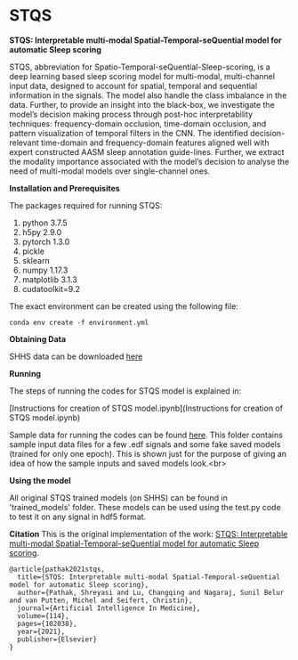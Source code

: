 # STQS

**STQS: Interpretable multi-modal Spatial-Temporal-seQuential model for automatic Sleep scoring**

STQS, abbreviation for Spatio-Temporal-seQuential-Sleep-scoring, is a deep learning based sleep scoring model for multi-modal, multi-channel input data, designed to account for spatial, temporal and sequential information in the signals. The model also handle the class imbalance in the data. Further, to provide an insight into the black-box, we investigate the model’s decision making process through post-hoc interpretability techniques:  frequency-domain occlusion, time-domain occlusion, and pattern visualization of temporal filters in the CNN.  The identified decision-relevant time-domain and frequency-domain features  aligned  well  with  expert  constructed  AASM  sleep  annotation  guide-lines.  Further, we extract the modality importance associated with the model’s decision to analyse the need of multi-modal models over single-channel ones. 

**Installation and Prerequisites**

The packages required for running STQS:
1. python 3.7.5
2. h5py 2.9.0
3. pytorch 1.3.0
4. pickle
5. sklearn 
6. numpy 1.17.3
7. matplotlib 3.1.3
8. cudatoolkit=9.2

The exact environment can be created using the following file:<br/>

```conda env create -f environment.yml```

**Obtaining Data**

SHHS data can be downloaded [here](https://sleepdata.org/datasets/shhs)

**Running**

The steps of running the codes for STQS model is explained in:<br/>

[Instructions for creation of STQS model.ipynb](Instructions for creation of STQS model.ipynb)

Sample data for running the codes can be found [here](https://www.dropbox.com/sh/160g84gkqh345wk/AADE_Gyyfla6yyCGcyWmjS5sa?dl=0). This folder contains sample input data files for a few .edf signals and some fake saved models (trained for only one epoch). This is shown just for the purpose of giving an idea of how the sample inputs and saved models look.<br\>

**Using the model**

All original STQS trained models (on SHHS) can be found in 'trained_models' folder. These models can be used using the test.py code to test it on any signal in hdf5 format.

**Citation**
This is the original implementation of the work: [STQS: Interpretable multi-modal Spatial-Temporal-seQuential model for automatic Sleep scoring](https://www.sciencedirect.com/science/article/pii/S0933365721000312).
```
@article{pathak2021stqs,
  title={STQS: Interpretable multi-modal Spatial-Temporal-seQuential model for automatic Sleep scoring},
  author={Pathak, Shreyasi and Lu, Changqing and Nagaraj, Sunil Belur and van Putten, Michel and Seifert, Christin},
  journal={Artificial Intelligence In Medicine},
  volume={114},
  pages={102038},
  year={2021},
  publisher={Elsevier}
}
```
